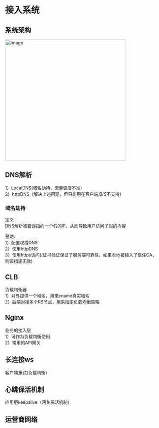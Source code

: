 # 接入系统

## 系统架构
<img width="393" alt="image" src="https://github.com/user-attachments/assets/da634751-fa44-4e15-88aa-7f07063cf195">

## DNS解析
1）LocalDNS(域名劫持、流量调度不准)  
2）httpDNS（解决上述问题，但只能用在客户端,B/S不支持）  

### 域名劫持
定义：  
DNS解析被错误指向一个假的IP，从而导致用户访问了假的内容  

预防:  
1）配置权威DNS  
2）使用httpDNS  
3）使用https访问((证书验证保证了服务端可靠性，如果本地被植入了信任CA，则该措施无效)   



## CLB
负载均衡器  
1）对外提供一个域名，用来cname真实域名  
2）后端对接多个RS节点，用来指定负载均衡策略  


## Nginx
业务的接入层  
1）可作为负载均衡使用  
2）常用的API网关  

## 长连接ws
客户端重试(负载均衡)  

## 心跳保活机制
应用层keepalive（网关保活机制）  

## 运营商网络
